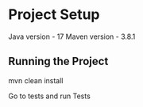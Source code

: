 
# Project Setup

Java version - 17
Maven version - 3.8.1

## Running the Project

mvn clean install

Go to tests and run Tests

